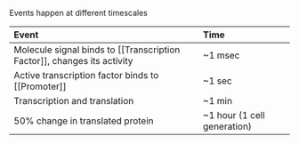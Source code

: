Events happen at different timescales

| Event                                                                   | Time                        |
| :---------------------------------------------------------------------- | :-------------------------- |
| Molecule signal binds to [[Transcription Factor]], changes its activity | ~1 msec                     |
| Active transcription factor binds to [[Promoter]]                       | ~1 sec                      |
| Transcription and translation                                           | ~1 min                      |
| 50% change in translated protein                                        | ~1 hour (1 cell generation) |
